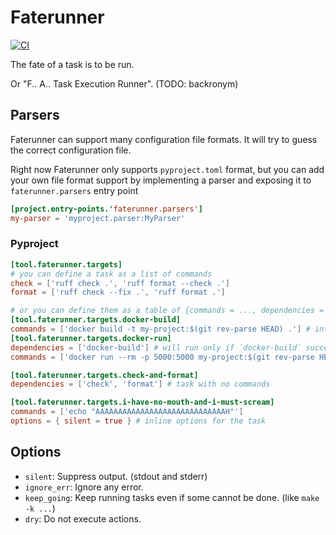 # Faterunner

[![CI](https://github.com/sakhezech/faterunner/actions/workflows/ci.yaml/badge.svg)](https://github.com/sakhezech/faterunner/actions/workflows/ci.yaml)

The fate of a task is to be run.

Or "F.. A.. Task Execution Runner". (TODO: backronym)

## Parsers

Faterunner can support many configuration file formats.
It will try to guess the correct configuration file.

Right now Faterunner only supports `pyproject.toml` format, but you can
add your own file format support by implementing a parser and exposing it to
`faterunner.parsers` entry point

```toml
[project.entry-points.'faterunner.parsers']
my-parser = 'myproject.parser:MyParser'
```

### Pyproject

```toml
[tool.faterunner.targets]
# you can define a task as a list of commands
check = ['ruff check .', 'ruff format --check .']
format = ['ruff check --fix .', 'ruff format .']

# or you can define them as a table of {commands = ..., dependencies = ..., options = ...}
[tool.faterunner.targets.docker-build]
commands = ['docker build -t my-project:$(git rev-parse HEAD) .'] # interpolation
[tool.faterunner.targets.docker-run]
dependencies = ['docker-build'] # will run only if `docker-build` succeeded
commands = ['docker run --rm -p 5000:5000 my-project:$(git rev-parse HEAD)']

[tool.faterunner.targets.check-and-format]
dependencies = ['check', 'format'] # task with no commands

[tool.faterunner.targets.i-have-no-mouth-and-i-must-scream]
commands = ['echo "AAAAAAAAAAAAAAAAAAAAAAAAAAAAAH"']
options = { silent = true } # inline options for the task
```

## Options

- `silent`: Suppress output. (stdout and stderr)
- `ignore_err`: Ignore any error.
- `keep_going`: Keep running tasks even if some cannot be done. (like `make -k ...`)
- `dry`: Do not execute actions.
